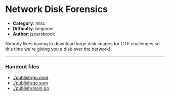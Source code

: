 Network Disk Forensics
======================

- **Category**: misc
- **Difficulty**: beginner
- **Author**: jscarsbrook

Nobody likes having to download large disk images for CTF challenges so this time we're giving you a disk over the network!

---

### Handout files

- [./publish/go.mod](./publish/go.mod)
- [./publish/go.sum](./publish/go.sum)
- [./publish/main.go](./publish/main.go)
